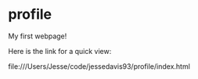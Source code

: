 # profile

My first webpage!

Here is the link for a quick view:

file:///Users/Jesse/code/jessedavis93/profile/index.html
